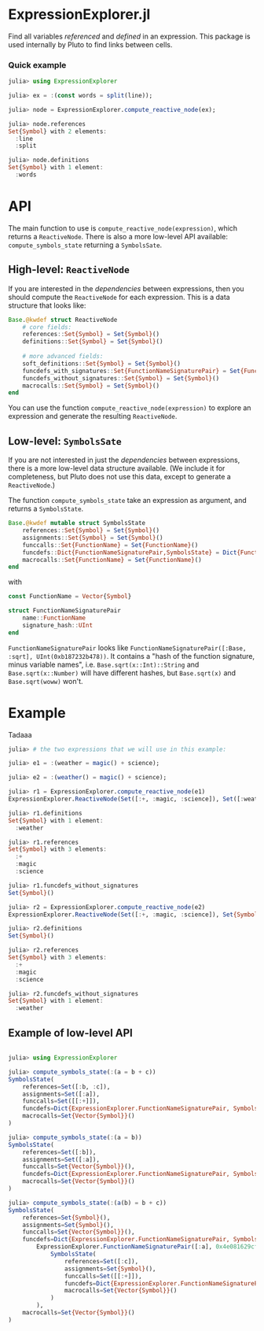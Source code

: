 # ExpressionExplorer.jl
 
Find all variables _referenced_ and _defined_ in an expression. This package is used internally by Pluto to find links between cells.

### Quick example

```julia
julia> using ExpressionExplorer

julia> ex = :(const words = split(line));

julia> node = ExpressionExplorer.compute_reactive_node(ex);

julia> node.references
Set{Symbol} with 2 elements:
  :line
  :split

julia> node.definitions
Set{Symbol} with 1 element:
  :words
```

# API

The main function to use is `compute_reactive_node(expression)`, which returns a `ReactiveNode`. There is also a more low-level API available: `compute_symbols_state` returning a `SymbolsSate`.

## High-level: `ReactiveNode`

If you are interested in the *dependencies* between expressions, then you should compute the `ReactiveNode` for each expression. This is a data structure that looks like:

```julia
Base.@kwdef struct ReactiveNode
    # core fields:
    references::Set{Symbol} = Set{Symbol}()
    definitions::Set{Symbol} = Set{Symbol}()
    
    # more advanced fields:
    soft_definitions::Set{Symbol} = Set{Symbol}()
    funcdefs_with_signatures::Set{FunctionNameSignaturePair} = Set{FunctionNameSignaturePair}()
    funcdefs_without_signatures::Set{Symbol} = Set{Symbol}()
    macrocalls::Set{Symbol} = Set{Symbol}()
end
```

You can use the function `compute_reactive_node(expression)` to explore an expression and generate the resulting `ReactiveNode`.

## Low-level: `SymbolsSate`

If you are not interested in just the *dependencies* between expressions, there is a more low-level data structure available. (We include it for completeness, but Pluto does not use this data, except to generate a `ReactiveNode`.)

The function `compute_symbols_state` take an expression as argument, and returns a `SymbolsState`.

```julia
Base.@kwdef mutable struct SymbolsState
    references::Set{Symbol} = Set{Symbol}()
    assignments::Set{Symbol} = Set{Symbol}()
    funccalls::Set{FunctionName} = Set{FunctionName}()
    funcdefs::Dict{FunctionNameSignaturePair,SymbolsState} = Dict{FunctionNameSignaturePair,SymbolsState}()
    macrocalls::Set{FunctionName} = Set{FunctionName}()
end
```

with

```julia
const FunctionName = Vector{Symbol}

struct FunctionNameSignaturePair
    name::FunctionName
    signature_hash::UInt
end
```

`FunctionNameSignaturePair` looks like `FunctionNameSignaturePair([:Base, :sqrt], UInt(0xb187232b478))`. It contains a "hash of the function signature, minus variable names", i.e. `Base.sqrt(x::Int)::String` and `Base.sqrt(x::Number)` will have different hashes, but `Base.sqrt(x)` and `Base.sqrt(woww)` won't.


# Example

Tadaaa

```julia
julia> # the two expressions that we will use in this example:

julia> e1 = :(weather = magic() + science);

julia> e2 = :(weather() = magic() + science);
```

```julia
julia> r1 = ExpressionExplorer.compute_reactive_node(e1)
ExpressionExplorer.ReactiveNode(Set([:+, :magic, :science]), Set([:weather]), Set{Symbol}(), Set{ExpressionExplorer.FunctionNameSignaturePair}(), Set{Symbol}(), Set{Symbol}())

julia> r1.definitions
Set{Symbol} with 1 element:
  :weather

julia> r1.references
Set{Symbol} with 3 elements:
  :+
  :magic
  :science

julia> r1.funcdefs_without_signatures
Set{Symbol}()
```

```julia
julia> r2 = ExpressionExplorer.compute_reactive_node(e2)
ExpressionExplorer.ReactiveNode(Set([:+, :magic, :science]), Set{Symbol}(), Set{Symbol}(), Set(ExpressionExplorer.FunctionNameSignaturePair[ExpressionExplorer.FunctionNameSignaturePair([:weather], 0xa2e6e5b3d2eee6b5)]), Set([:weather]), Set{Symbol}())

julia> r2.definitions
Set{Symbol}()

julia> r2.references
Set{Symbol} with 3 elements:
  :+
  :magic
  :science

julia> r2.funcdefs_without_signatures
Set{Symbol} with 1 element:
  :weather
```



## Example of low-level API


```julia

julia> using ExpressionExplorer

julia> compute_symbols_state(:(a = b + c))
SymbolsState(
    references=Set([:b, :c]), 
    assignments=Set([:a]), 
    funccalls=Set([[:+]]), 
    funcdefs=Dict{ExpressionExplorer.FunctionNameSignaturePair, SymbolsState}(), 
    macrocalls=Set{Vector{Symbol}}()
)

julia> compute_symbols_state(:(a = b))
SymbolsState(
    references=Set([:b]), 
    assignments=Set([:a]), 
    funccalls=Set{Vector{Symbol}}(), 
    funcdefs=Dict{ExpressionExplorer.FunctionNameSignaturePair, SymbolsState}(), 
    macrocalls=Set{Vector{Symbol}}()
)

julia> compute_symbols_state(:(a(b) = b + c))
SymbolsState(
    references=Set{Symbol}(), 
    assignments=Set{Symbol}(), 
    funccalls=Set{Vector{Symbol}}(), 
    funcdefs=Dict{ExpressionExplorer.FunctionNameSignaturePair, SymbolsState}(
        ExpressionExplorer.FunctionNameSignaturePair([:a], 0x4e081629cf5e5d05) => 
            SymbolsState(
                references=Set([:c]), 
                assignments=Set{Symbol}(), 
                funccalls=Set([[:+]]), 
                funcdefs=Dict{ExpressionExplorer.FunctionNameSignaturePair, SymbolsState}(), 
                macrocalls=Set{Vector{Symbol}}()
            )
        ), 
    macrocalls=Set{Vector{Symbol}}()
)

```
